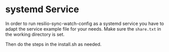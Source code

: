 # systemd Service

In order to run resilio-sync-watch-config as a systemd service you have to adapt the service example file for your needs.
Make sure the `share.txt` in the working directory is set.

Then do the steps in the install.sh as needed.
